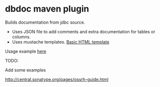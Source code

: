 # dbdoc maven plugin

Builds documentation from jdbc source.

* Uses JSON file to add comments and extra documentation for tables or columns.
* Uses mustache templates. [Basic HTML template](src/main/resources/template-html.mustache)

Usage example [here](src/it/simple-it/pom.xml)

TODO:

Add some examples

http://central.sonatype.org/pages/ossrh-guide.html